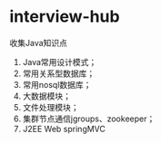 # interview-hub
收集Java知识点
1. Java常用设计模式；
2. 常用关系型数据库；
3. 常用nosql数据库；
4. 大数据模块；
5. 文件处理模块；
6. 集群节点通信jgroups、zookeeper；
7. J2EE Web springMVC

